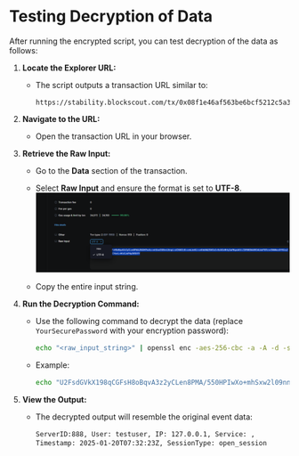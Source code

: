 # **Testing Decryption of Data**

After running the encrypted script, you can test decryption of the data as follows:

1. **Locate the Explorer URL:**
   - The script outputs a transaction URL similar to:
     ```
     https://stability.blockscout.com/tx/0x08f1e46af563be6bcf5212c5a3823f46d2527d6ac0023646019e1e4e2735dc76
     ```

2. **Navigate to the URL:**
   - Open the transaction URL in your browser.

3. **Retrieve the Raw Input:**
   - Go to the **Data** section of the transaction.
     
   - Select **Raw Input** and ensure the format is set to **UTF-8**.
     ![Alt text](Rawinput_UTF-8.png)
   - Copy the entire input string.

4. **Run the Decryption Command:**
   - Use the following command to decrypt the data (replace `YourSecurePassword` with your encryption password):
     ```bash
     echo "<raw_input_string>" | openssl enc -aes-256-cbc -a -A -d -salt -pass pass:<YourSecurePassword>
     ```

   - Example:
     ```bash
     echo "U2FsdGVkX198qCGFsH8oBqvA3z2yCLen8PMA/550HPIwXo+mhSxw2l09nnUtImpL+sICNW2c5I+umkJmKU+vxKhbNM/SWOs3+6sXIOxRhfyOaP6qsd4tV+Z3P6BSNA9R24UdsF18TcrxrSNMkco0Y91/zy1OQAbhknL8PM9bYuCHsnL+4KzGJoPHp3K5iX1Y" | openssl enc -aes-256-cbc -a -A -d -salt -pass pass:YourSecurePassword
     ```

5. **View the Output:**
   - The decrypted output will resemble the original event data:
     ```
     ServerID:888, User: testuser, IP: 127.0.0.1, Service: , Timestamp: 2025-01-20T07:32:23Z, SessionType: open_session
     
